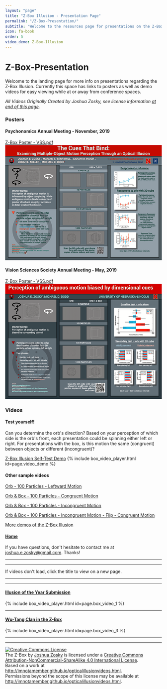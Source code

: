 ```yaml
---
layout: "page"
title: "Z-Box Illusion - Presentation Page"
permalink: "/Z-Box-Presentation/"
subtitle: "Welcome to the resources page for presentations on the Z-Box Illusion"
icon: fa-book
order: 5
video_demo: Z-Box-Illusion
---
```


# Z-Box-Presentation

Welcome to the landing page for more info on presentations regarding the Z-Box Illusion. Currently this space has links to posters as well as demo videos for easy viewing while at or away from conference spaces.

_All Videos Originally Created by Joshua Zosky, see license information [at end of this page](#license)._


### Posters
#### Psychonomics Annual Meeting - November, 2019
[Z-Box Poster - VSS.pdf](https://imnotamember.github.io/Z-Box-Presentation/Z-Box%20Poster%20-%20Psychonomics.pdf)
[![poster 1][poster1]](https://imnotamember.github.io/Z-Box-Presentation/Z-Box%20Poster%20-%20Psychonomics.pdf)
#### Vision Sciences Society Annual Meeting - May, 2019
[Z-Box Poster - VSS.pdf](https://imnotamember.github.io/Z-Box-Presentation/Z-Box%20Poster%20-%20VSS.pdf)
[![poster 2][poster2]](https://imnotamember.github.io/Z-Box-Presentation/Z-Box%20Poster%20-%20VSS.pdf)

### Videos
#### Test yourself!
Can you determine the orb's direction? 
Based on your perception of which side is the orb's front, each presentation could be spinning either left or right. For presentations with the box, is this motion the same (congruent) between objects or different (incongruent)?

[Z-Box Illusion Self-Test Demo](https://unl.box.com/v/Z-Box-Illusion)
{% include box_video_player.html id=page.video_demo %}

#### Other sample videos

[Orb - 100 Particles - Leftward Motion](https://unl.box.com/s/i5bh78ymu636m9yykkzwgxtqjzfyg8j8)

[Orb & Box - 100 Particles - Congruent Motion](https://unl.box.com/s/z76mk9q4vpwdtzzqniy55nkljtlgpaok)

[Orb & Box - 100 Particles - Incongruent Motion](https://unl.box.com/s/vuy7kavrswtedgb1bpmju77bpeuxjrdv)

[Orb & Box - 100 Particles - Incongruent Motion - Flip - Congruent Motion](https://unl.box.com/s/8224wsoqsbddmklnt61r2grep6gjkjtd)

[More demos of the Z-Box Illusion](http://imnotamember.github.io/opticalillusionvideos.html)


#### [Home](http://imnotamember.github.io/)

If you have questions, don't hesitate to contact me at <joshua.e.zosky@gmail.com>.
Thanks!

----
****

If videos don't load, click the title to view on a new page.

----
****

#### [Illusion of the Year Submission](https://unl.box.com/s/xwo1nn8fqsy1dvbozvrozy5cizs3rxu4)

{% include box_video_player.html id=page.box_video_1 %}

----

#### [Wu-Tang Clan in the Z-Box](https://unl.box.com/s/tabkmtl5cty5bmgtv5u5i04e8per0450)

{% include box_video_player.html id=page.box_video_3 %}

----
****

<section id="license">
<a rel="license" href="http://creativecommons.org/licenses/by-nc-sa/4.0/">
    <img alt="Creative Commons License" style="border-width:0" src="https://i.creativecommons.org/l/by-nc-sa/4.0/88x31.png" />
</a>
<br />
<span xmlns:dct="http://purl.org/dc/terms/" href="http://purl.org/dc/dcmitype/MovingImage" property="dct:title" rel="dct:type">The Z-Box</span> by <a xmlns:cc="http://creativecommons.org/ns#" href="http://imnotamember.github.io/opticalillusionvideos.html" property="cc:attributionName" rel="cc:attributionURL">Joshua Zosky</a> is licensed under a <a rel="license" href="http://creativecommons.org/licenses/by-nc-sa/4.0/">Creative Commons Attribution-NonCommercial-ShareAlike 4.0 International License</a>.<br />Based on a work at <a xmlns:dct="http://purl.org/dc/terms/" href="http://imnotamember.github.io/opticalillusionvideos.html" rel="dct:source">http://imnotamember.github.io/opticalillusionvideos.html</a>.<br />Permissions beyond the scope of this license may be available at <a xmlns:cc="http://creativecommons.org/ns#" href="http://imnotamember.github.io/opticalillusionvideos.html" rel="cc:morePermissions">http://imnotamember.github.io/opticalillusionvideos.html</a>.
</section>

[poster1]: Z-Box-Presentation/Z-Box%20Poster%20-%20Psychonomics.png "Psychonomics 2019"
[poster2]: Z-Box-Presentation/Z-Box%20Poster%20-%20VSS.png "VSS 2019"